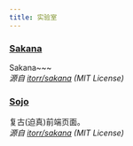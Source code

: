 ```yaml
---
title: 实验室
---
```


### [Sakana](/lab/sakana/)

Sakana~~~  
_源自 [itorr/sakana](https://github.com/itorr/sakana) (MIT License)_

### [Sojo](/lab/sojo/)

复古(迫真)前端页面。  
_源自 [itorr/sakana](https://github.com/itorr/sojo) (MIT License)_